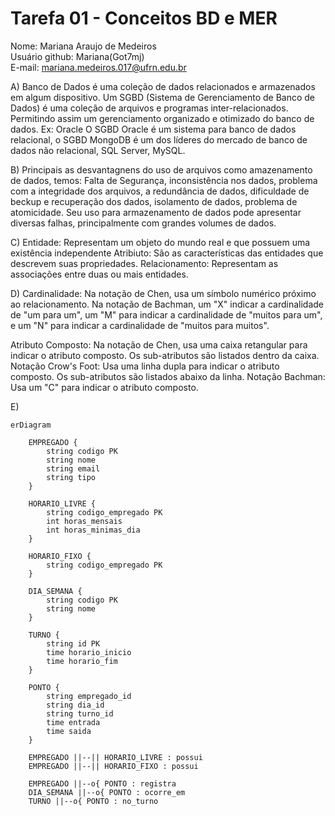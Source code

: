 # Tarefa 01 - Conceitos BD e MER

Nome: Mariana Araujo de Medeiros</br>
Usuário github: Mariana(Got7mj)</br>
E-mail: mariana.medeiros.017@ufrn.edu.br

A) Banco de Dados é uma coleção de dados relacionados e armazenados em algum dispositivo. Um SGBD (Sistema de Gerenciamento de Banco de Dados) é uma coleção de arquivos e programas inter-relacionados. Permitindo assim um gerenciamento organizado e otimizado do banco de dados. Ex: Oracle
O SGBD Oracle é um sistema para banco de dados relacional, o SGBD MongoDB é um dos líderes do mercado de banco de dados não relacional, SQL Server, MySQL.

B) Principais as desvantagnens do uso de arquivos como amazenamento de dados, temos: Falta de Segurança, inconsistência nos dados, problema com a integridade dos arquivos, a redundância de dados, dificuldade de beckup e recuperação dos dados, isolamento de dados, problema de atomicidade. Seu uso para armazenamento de dados pode apresentar diversas falhas, principalmente com grandes volumes de dados.

C) Entidade: Representam um objeto do mundo real e que possuem uma existência independente
   Atribiuto: São as características das entidades que descrevem suas propriedades.
   Relacionamento: Representam as associações entre duas ou mais entidades.

D) Cardinalidade: Na notação de Chen, usa um símbolo numérico próximo ao relacionamento. Na notação de Bachman, um "X" indicar a cardinalidade de "um para um", um "M" para indicar a cardinalidade de "muitos para um", e um "N" para indicar a cardinalidade de "muitos para muitos".

Atributo Composto: Na notação de Chen, usa uma caixa retangular para indicar o atributo composto. Os sub-atributos são listados dentro da caixa. Notação Crow's Foot: Usa uma linha dupla para indicar o atributo composto. Os sub-atributos são listados abaixo da linha. Notação Bachman: Usa um "C" para indicar o atributo composto. 

E) 
```mermaid
erDiagram

    EMPREGADO {
        string codigo PK
        string nome
        string email
        string tipo
    }

    HORARIO_LIVRE {
        string codigo_empregado PK
        int horas_mensais
        int horas_minimas_dia
    }

    HORARIO_FIXO {
        string codigo_empregado PK
    }

    DIA_SEMANA {
        string codigo PK
        string nome
    }

    TURNO {
        string id PK
        time horario_inicio
        time horario_fim
    }

    PONTO {
        string empregado_id
        string dia_id
        string turno_id
        time entrada
        time saida
    }

    EMPREGADO ||--|| HORARIO_LIVRE : possui
    EMPREGADO ||--|| HORARIO_FIXO : possui

    EMPREGADO ||--o{ PONTO : registra
    DIA_SEMANA ||--o{ PONTO : ocorre_em
    TURNO ||--o{ PONTO : no_turno